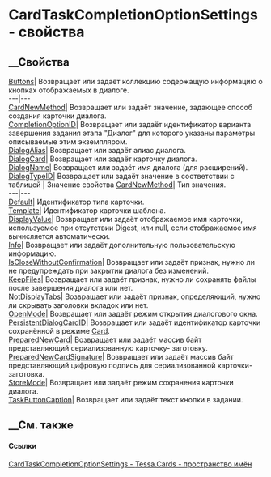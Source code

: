 # CardTaskCompletionOptionSettings - свойства
##  __Свойства
[Buttons](P_Tessa_Cards_CardTaskCompletionOptionSettings_Buttons.htm)|
Возвращает или задаёт коллекцию содержащую информацию о кнопках отображаемых в
диалоге.  
---|---  
[CardNewMethod](P_Tessa_Cards_CardTaskCompletionOptionSettings_CardNewMethod.htm)|
Возвращает или задаёт значение, задающее способ создания карточки диалога.  
[CompletionOptionID](P_Tessa_Cards_CardTaskCompletionOptionSettings_CompletionOptionID.htm)|
Возвращает или задаёт идентификатор варианта завершения задания этапа "Диалог"
для которого указаны параметры описываемые этим экземпляром.  
[DialogAlias](P_Tessa_Cards_CardTaskCompletionOptionSettings_DialogAlias.htm)|
Возвращает или задаёт алиас диалога.  
[DialogCard](P_Tessa_Cards_CardTaskCompletionOptionSettings_DialogCard.htm)|
Возвращает или задаёт карточку диалога.  
[DialogName](P_Tessa_Cards_CardTaskCompletionOptionSettings_DialogName.htm)|
Возвращает или задаёт имя диалога (для расширений).  
[DialogTypeID](P_Tessa_Cards_CardTaskCompletionOptionSettings_DialogTypeID.htm)|
Возвращает или задаёт значение в соответствии с таблицей | Значение свойства
[CardNewMethod](P_Tessa_Cards_CardTaskCompletionOptionSettings_CardNewMethod.htm)|
Тип значения.  
---|---  
[Default](T_Tessa_Cards_CardTaskDialogNewMethod.htm)| Идентификатор типа
карточки.  
[Template](T_Tessa_Cards_CardTaskDialogNewMethod.htm)| Идентификатор карточки
шаблона.  
[DisplayValue](P_Tessa_Cards_CardTaskCompletionOptionSettings_DisplayValue.htm)|
Возвращает или задаёт отображаемое имя карточки, используемое при отсутствии
Digest, или null, если отображаемое имя вычисляется автоматически.  
[Info](P_Tessa_Cards_CardTaskCompletionOptionSettings_Info.htm)|  Возвращает
или задаёт дополнительную пользовательскую информацию.  
[IsCloseWithoutConfirmation](P_Tessa_Cards_CardTaskCompletionOptionSettings_IsCloseWithoutConfirmation.htm)|
Возвращает или задаёт признак, нужно ли не предупреждать при закрытии диалога
без изменений.  
[KeepFiles](P_Tessa_Cards_CardTaskCompletionOptionSettings_KeepFiles.htm)|
Возвращает или задаёт признак, нужно ли сохранять файлы после завершения
диалога или нет.  
[NotDisplayTabs](P_Tessa_Cards_CardTaskCompletionOptionSettings_NotDisplayTabs.htm)|
Возвращает или задаёт признак, определяющий, нужно ли скрывать заголовки
вкладок или нет.  
[OpenMode](P_Tessa_Cards_CardTaskCompletionOptionSettings_OpenMode.htm)|
Возвращает или задаёт режим открытия диалогового окна.  
[PersistentDialogCardID](P_Tessa_Cards_CardTaskCompletionOptionSettings_PersistentDialogCardID.htm)|
Возвращает или задаёт идентификатор карточки сохранённой в режиме
[Card](T_Tessa_Cards_CardTaskDialogStoreMode.htm).  
[PreparedNewCard](P_Tessa_Cards_CardTaskCompletionOptionSettings_PreparedNewCard.htm)|
Возвращает или задаёт массив байт представляющий сериализованную карточку-
заготовку.  
[PreparedNewCardSignature](P_Tessa_Cards_CardTaskCompletionOptionSettings_PreparedNewCardSignature.htm)|
Возвращает или задаёт массив байт представляющий цифровую подпись для
сериализованной карточки-заготовка.  
[StoreMode](P_Tessa_Cards_CardTaskCompletionOptionSettings_StoreMode.htm)|
Возвращает или задаёт режим сохранения карточки диалога.  
[TaskButtonCaption](P_Tessa_Cards_CardTaskCompletionOptionSettings_TaskButtonCaption.htm)|
Возвращает или задаёт текст кнопки в задании.  
## __См. также
#### Ссылки
[CardTaskCompletionOptionSettings -
](T_Tessa_Cards_CardTaskCompletionOptionSettings.htm)
[Tessa.Cards - пространство имён](N_Tessa_Cards.htm)
